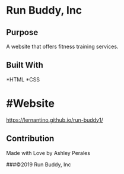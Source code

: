 # Run Buddy, Inc

## Purpose
A website that offers fitness training services.

## Built With
*HTML
*CSS

# #Website
https://lernantino.github.io/run-buddy1/

## Contribution
Made with Love by Ashley Perales

###©️2019 Run Buddy, Inc 
